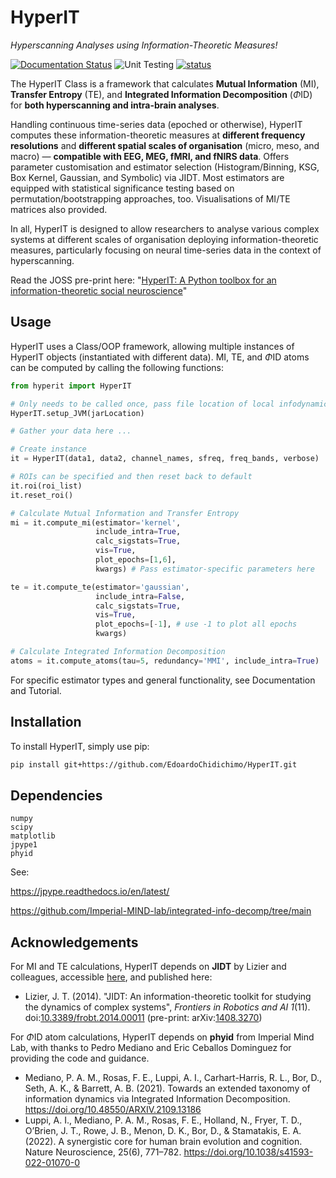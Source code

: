 # HyperIT

_Hyperscanning Analyses using Information-Theoretic Measures!_

[![Documentation Status](https://readthedocs.org/projects/hyperit/badge/?version=latest)](https://hyperit.readthedocs.io/en/latest/?badge=latest) ![Unit Testing](https://github.com/EdoardoChidichimo/HyperIT/actions/workflows/unit-tests.yml/badge.svg?random=123456) [![status](https://joss.theoj.org/papers/d89effbe6213f6cd23040355ae8f74cb/status.svg)](https://joss.theoj.org/papers/d89effbe6213f6cd23040355ae8f74cb)


The HyperIT Class is a framework that calculates **Mutual Information** (MI), **Transfer Entropy** (TE), and **Integrated Information Decomposition** ($\Phi\text{ID}$) for **both hyperscanning and intra-brain analyses**. 

Handling continuous time-series data (epoched or otherwise), HyperIT computes these information-theoretic measures at **different frequency resolutions** and **different spatial scales of organisation** (micro, meso, and macro) — **compatible with EEG, MEG, fMRI, and fNIRS data**. Offers parameter customisation and estimator selection (Histogram/Binning, KSG, Box Kernel, Gaussian, and Symbolic) via JIDT. Most estimators are equipped with statistical significance testing based on permutation/bootstrapping approaches, too. Visualisations of MI/TE matrices also provided. 

In all, HyperIT is designed to allow researchers to analyse various complex systems at different scales of organisation deploying information-theoretic measures, particularly focusing on neural time-series data in the context of hyperscanning. 

Read the JOSS pre-print here: "[HyperIT: A Python toolbox for an information-theoretic social neuroscience](https://github.com/EdoardoChidichimo/HyperIT/blob/master/HyperIT/paper/JOSS%20Article%20%E2%80%94%20HyperIT-%20A%20Python%20toolbox%20for%20an%20information-theoretic%20social%20neuroscience.pdf)"

## Usage

HyperIT uses a Class/OOP framework, allowing multiple instances of HyperIT objects (instantiated with different data). MI, TE, and $\Phi\text{ID}$ atoms can be computed by calling the following functions:

```python
from hyperit import HyperIT

# Only needs to be called once, pass file location of local infodynamics.jar
HyperIT.setup_JVM(jarLocation)

# Gather your data here ...

# Create instance
it = HyperIT(data1, data2, channel_names, sfreq, freq_bands, verbose)

# ROIs can be specified and then reset back to default
it.roi(roi_list)
it.reset_roi()

# Calculate Mutual Information and Transfer Entropy
mi = it.compute_mi(estimator='kernel',
                   include_intra=True,
                   calc_sigstats=True,
                   vis=True,
                   plot_epochs=[1,6],
                   kwargs) # Pass estimator-specific parameters here

te = it.compute_te(estimator='gaussian',
                   include_intra=False,
                   calc_sigstats=True,
                   vis=True,
                   plot_epochs=[-1], # use -1 to plot all epochs
                   kwargs) 

# Calculate Integrated Information Decomposition
atoms = it.compute_atoms(tau=5, redundancy='MMI', include_intra=True)
```

For specific estimator types and general functionality, see Documentation and Tutorial.


## Installation

To install HyperIT, simply use pip:

```bash
pip install git+https://github.com/EdoardoChidichimo/HyperIT.git
```


## Dependencies
```
numpy
scipy
matplotlib
jpype1
phyid
```
See: 

https://jpype.readthedocs.io/en/latest/ 

https://github.com/Imperial-MIND-lab/integrated-info-decomp/tree/main


## Acknowledgements
For MI and TE calculations, HyperIT depends on **JIDT** by Lizier and colleagues, accessible [here](https://github.com/jlizier/jidt), and published here: 

- Lizier, J. T. (2014). "JIDT: An information-theoretic toolkit for studying the dynamics of complex systems", _Frontiers in Robotics and AI 1_(11). doi:[10.3389/frobt.2014.00011](http://dx.doi.org/10.3389/frobt.2014.00011) (pre-print: arXiv:[1408.3270](http://arxiv.org/abs/1408.3270))

For $\Phi\text{ID}$ atom calculations, HyperIT depends on **phyid** from Imperial Mind Lab, with thanks to Pedro Mediano and Eric Ceballos Dominguez for providing the code and guidance.

- Mediano, P. A. M., Rosas, F. E., Luppi, A. I., Carhart-Harris, R. L., Bor, D., Seth, A. K., & Barrett, A. B. (2021). Towards an extended taxonomy of information dynamics via Integrated Information Decomposition. https://doi.org/10.48550/ARXIV.2109.13186
- Luppi, A. I., Mediano, P. A. M., Rosas, F. E., Holland, N., Fryer, T. D., O’Brien, J. T., Rowe, J. B., Menon, D. K., Bor, D., & Stamatakis, E. A. (2022). A synergistic core for human brain evolution and cognition. Nature Neuroscience, 25(6), 771–782. https://doi.org/10.1038/s41593-022-01070-0
